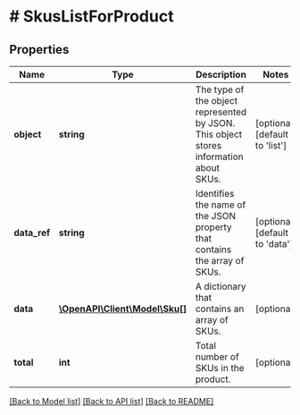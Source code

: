 # # SkusListForProduct

## Properties

Name | Type | Description | Notes
------------ | ------------- | ------------- | -------------
**object** | **string** | The type of the object represented by JSON. This object stores information about SKUs. | [optional] [default to 'list']
**data_ref** | **string** | Identifies the name of the JSON property that contains the array of SKUs. | [optional] [default to 'data']
**data** | [**\OpenAPI\Client\Model\Sku[]**](Sku.md) | A dictionary that contains an array of SKUs. | [optional]
**total** | **int** | Total number of SKUs in the product. | [optional]

[[Back to Model list]](../../README.md#models) [[Back to API list]](../../README.md#endpoints) [[Back to README]](../../README.md)
